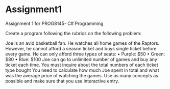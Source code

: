 # Assignment1
Assignment 1 for  PROG8145- C# Programming

Create a program following the rubrics on the following problem:

Joe is an avid basketball fan. He watches all home games of the Raptors. However, he cannot afford a season ticket and buys single ticket before every game. He can only afford three types of seats:
•	Purple: $50
•	Green: $80
•	Blue: $100
Joe can go to unlimited number of games and buy any ticket each time. You must inquire about the total numbers of each ticket type bought
You need to calculate how much Joe spent in total and what was the average price of watching the games. Use as many concepts as possible and make sure that you use interactive entry.

